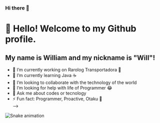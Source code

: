 ### Hi there 👋

# 👋 Hello! Welcome to my Github profile.
## My name is William and my nickname is "Will"!

- 🔭 I’m currently working on Rarolog Transportadora 🚗
- 🌱 I’m currently learning  Java ☕ <link rel="stylesheet" href="https://cdn.jsdelivr.net/gh/devicons/devicon@v2.15.1/devicon.min.css">
- 👯 I’m looking to collaborate with the technology of the world
- 🤔 I’m looking for help with life of Programmer 😂
- 💬 Ask me about codes or tecnology
- ⚡ Fun fact: Programmer, Proactive, Otaku 🤣  
-->












![Snake animation](https://github.com/WilliamBCastro/blob/output/github-contribution-grid-snake.svg)

